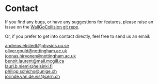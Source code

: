 # Contact

If you find any bugs, or have any suggestions for features, please raise an
issue on the [WallGoCollision git repo](https://github.com/Wall-Go/WallGoCollision).

Or, if you prefer to get into contact directly, feel free to send us an email:

andreas.ekstedt@physics.uu.se\
oliver.gould@nottingham.ac.uk\
joonas.hirvonen@nottingham.ac.uk\
benoit.laurent@mail.mcgill.ca\
lauri.b.niemi@helsinki.fi\
philipp.schicho@unige.ch\
jorinde.van.de.vis@cern.ch
